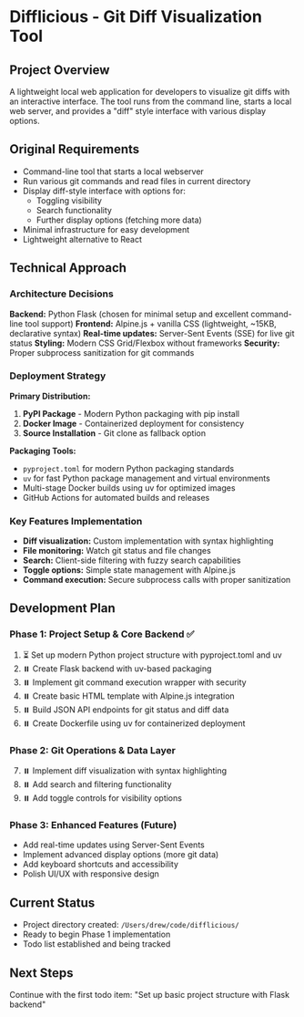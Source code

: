 # Difflicious - Git Diff Visualization Tool

## Project Overview
A lightweight local web application for developers to visualize git diffs with an interactive interface. The tool runs from the command line, starts a local web server, and provides a "diff" style interface with various display options.

## Original Requirements
- Command-line tool that starts a local webserver
- Run various git commands and read files in current directory
- Display diff-style interface with options for:
  - Toggling visibility
  - Search functionality
  - Further display options (fetching more data)
- Minimal infrastructure for easy development
- Lightweight alternative to React

## Technical Approach

### Architecture Decisions
**Backend:** Python Flask (chosen for minimal setup and excellent command-line tool support)
**Frontend:** Alpine.js + vanilla CSS (lightweight, ~15KB, declarative syntax)
**Real-time updates:** Server-Sent Events (SSE) for live git status
**Styling:** Modern CSS Grid/Flexbox without frameworks
**Security:** Proper subprocess sanitization for git commands

### Deployment Strategy
**Primary Distribution:** 
1. **PyPI Package** - Modern Python packaging with pip install
2. **Docker Image** - Containerized deployment for consistency
3. **Source Installation** - Git clone as fallback option

**Packaging Tools:**
- `pyproject.toml` for modern Python packaging standards
- `uv` for fast Python package management and virtual environments
- Multi-stage Docker builds using uv for optimized images
- GitHub Actions for automated builds and releases

### Key Features Implementation
- **Diff visualization:** Custom implementation with syntax highlighting
- **File monitoring:** Watch git status and file changes
- **Search:** Client-side filtering with fuzzy search capabilities
- **Toggle options:** Simple state management with Alpine.js
- **Command execution:** Secure subprocess calls with proper sanitization

## Development Plan

### Phase 1: Project Setup & Core Backend ✅
1. ⏳ Set up modern Python project structure with pyproject.toml and uv
2. ⏸️ Create Flask backend with uv-based packaging
3. ⏸️ Implement git command execution wrapper with security
4. ⏸️ Create basic HTML template with Alpine.js integration
5. ⏸️ Build JSON API endpoints for git status and diff data
6. ⏸️ Create Dockerfile using uv for containerized deployment

### Phase 2: Git Operations & Data Layer
7. ⏸️ Implement diff visualization with syntax highlighting
8. ⏸️ Add search and filtering functionality
9. ⏸️ Add toggle controls for visibility options

### Phase 3: Enhanced Features (Future)
- Add real-time updates using Server-Sent Events
- Implement advanced display options (more git data)
- Add keyboard shortcuts and accessibility
- Polish UI/UX with responsive design

## Current Status
- Project directory created: `/Users/drew/code/difflicious/`
- Ready to begin Phase 1 implementation
- Todo list established and being tracked

## Next Steps
Continue with the first todo item: "Set up basic project structure with Flask backend"
